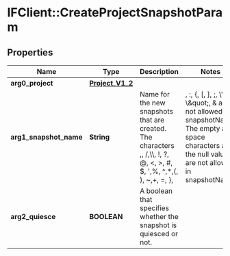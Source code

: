 # IFClient::CreateProjectSnapshotParam

## Properties
Name | Type | Description | Notes
------------ | ------------- | ------------- | -------------
**arg0_project** | [**Project_V1_2**](Project_V1_2.md) |  | 
**arg1_snapshot_name** | **String** | Name for the new snapshots that are created. The characters ,, /,\\\\, !, ?, @, &lt;, &gt;, #, $, &#39;,%, ^,*,(, ), ~,+, &#x3D;, },|, :, {, [, ], ;, \\&#39;, \\\&quot;, &amp; are not allowed in snapshotName. The empty and space characters and the null values are not allowed in snapshotName.  | 
**arg2_quiesce** | **BOOLEAN** | A boolean that specifies whether the snapshot is quiesced or not. | 


